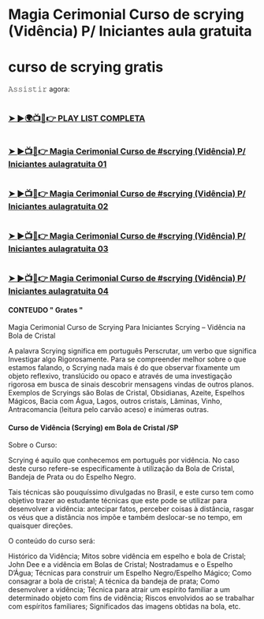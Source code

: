 #  Magia Cerimonial Curso de scrying (Vidência) P/ Iniciantes aula gratuita 
#  curso de scrying gratis 

𝙰𝚜𝚜𝚒𝚜𝚝𝚒𝚛 agora:

# <h3><a href="https://www.youtube.com/watch?v=Nfwoh5qxHH8&list=PLalN_lGmhQh_TeDafKrRWvHckqhM7incq">➤ ►🌍📺📱👉 PLAY LIST COMPLETA</a></h3>

# <h3><a href="https://www.youtube.com/watch?v=Nfwoh5qxHH8">➤ ►📺📱👉 Magia Cerimonial Curso de #scrying (Vidência) P/ Iniciantes aulagratuita 01 </a></h3>

# <h3><a href="https://www.youtube.com/watch?v=nKW0DJjxK-Q">➤ ►📺📱👉 Magia Cerimonial Curso de #scrying (Vidência) P/ Iniciantes aulagratuita 02 </a></h3>

# <h3><a href="https://www.youtube.com/watch?v=SGD9TgOK0Rc">➤ ►📺📱👉 Magia Cerimonial Curso de #scrying (Vidência) P/ Iniciantes aulagratuita 03 </a></h3>

# <h3><a href="https://www.youtube.com/watch?v=MyCmyB-28Ww">➤ ►📺📱👉 Magia Cerimonial Curso de #scrying (Vidência) P/ Iniciantes aulagratuita 04 </a></h3>



#### CONTEUDO " Grates " ####
Magia Cerimonial Curso de Scrying Para Iniciantes 
Scrying – Vidência na Bola de Cristal


A  palavra  Scrying  significa  em  português  Perscrutar,  um  verbo  que  significa  Investigar algo  Rigorosamente.  Para  se  compreender  melhor  sobre  o  que  estamos  falando,  o Scrying  nada  mais  é  do  que  observar  fixamente  um  objeto  reflexivo,  translúcido  ou opaco e através de uma investigação rigorosa em busca de sinais descobrir mensagens vindas de outros planos. 
Exemplos de Scryings são Bolas de Cristal, Obsidianas, Azeite, Espelhos    Mágicos,    Bacia    com    Água,    Lagos,    outros    cristais,    Lâminas,    Vinho, Antracomancia (leitura  pelo carvão aceso) e  inúmeras outras. 

#### Curso de Vidência (Scrying) em Bola de Cristal /SP  ####

Sobre o Curso:

Scrying é aquilo que conhecemos em português por vidência. No caso deste curso refere-se especificamente à utilização da Bola de Cristal, Bandeja de Prata ou do Espelho Negro.

Tais técnicas são pouquíssimo divulgadas no Brasil, e este curso tem como objetivo trazer ao estudante técnicas que este pode se utilizar para desenvolver a vidência: antecipar fatos, perceber coisas à distância, rasgar os véus que a distância nos impõe e também deslocar-se no tempo, em quaisquer direções.

O conteúdo do curso será:

Histórico da Vidência;
Mitos sobre vidência em espelho e bola de Cristal;
John Dee e a vidência em Bolas de Cristal;
Nostradamus e o Espelho D’Água;
Técnicas para construir um Espelho Negro/Espelho Mágico;
Como consagrar a bola de cristal;
A técnica da bandeja de prata;
Como desenvolver a vidência;
Técnica para atrair um espírito familiar a um determinado objeto com fins de vidência;
Riscos envolvidos ao se trabalhar com espíritos familiares;
Significados das imagens obtidas na bola, etc.
